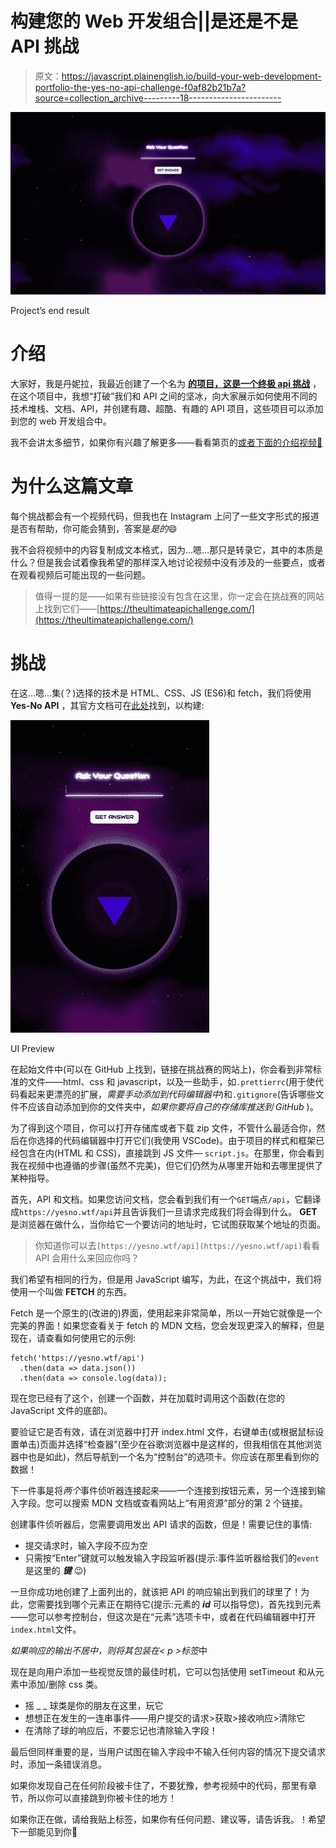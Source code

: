 # 构建您的 Web 开发组合||是还是不是 API 挑战

> 原文：<https://javascript.plainenglish.io/build-your-web-development-portfolio-the-yes-no-api-challenge-f0af82b21b7a?source=collection_archive---------18----------------------->

![](img/647394f4d7a3bf83a8cf406cf07cbd5d.png)

Project’s end result

# 介绍

大家好，我是丹妮拉，我最近创建了一个名为 [**的项目，这是一个终极 api 挑战**](https://theultimateapichallenge.com/) ，在这个项目中，我想“打破”我们和 API 之间的坚冰，向大家展示如何使用不同的技术堆栈、文档、API，并创建有趣、超酷、有趣的 API 项目，这些项目可以添加到您的 web 开发组合中。

我不会讲太多细节，如果你有兴趣了解更多——看看第页的[或者下面的介绍视频🔽](https://theultimateapichallenge.com/about)

# 为什么这篇文章

每个挑战都会有一个视频代码，但我也在 Instagram 上问了一些文字形式的报道是否有帮助，你可能会猜到，答案是*是的*😄

我不会将视频中的内容复制成文本格式，因为…嗯…那只是转录它，其中的本质是什么？但是我会试着像我希望的那样深入地讨论视频中没有涉及的一些要点，或者在观看视频后可能出现的一些问题。

> 值得一提的是——如果有些链接没有包含在这里，你一定会在挑战赛的网站上找到它们——[https://theultimateapichallenge.com/](https://theultimateapichallenge.com/)

# 挑战

在这…嗯…集(？)选择的技术是 HTML、CSS、JS (ES6)和 fetch，我们将使用 **Yes-No API** ，其官方文档可在[此处](https://yesno.wtf/#api)找到，以构建:

![](img/430d67d885ec44ff739a24b9ddee9ad0.png)

UI Preview

在起始文件中(可以在 GitHub 上找到，链接在挑战赛的网站上)，你会看到非常标准的文件——html、css 和 javascript，以及一些助手，如`.prettierrc`(用于使代码看起来更漂亮的扩展，*需要手动添加到代码编辑器中*)和`.gitignore`(告诉哪些文件不应该自动添加到你的文件夹中，*如果你要将自己的存储库推送到 GitHub* )。

为了得到这个项目，你可以打开存储库或者下载 zip 文件，不管什么最适合你，然后在你选择的代码编辑器中打开它们(我使用 VSCode)。由于项目的样式和框架已经包含在内(HTML 和 CSS)，直接跳到 JS 文件— `script.js`。在那里，你会看到我在视频中也遵循的步骤(虽然不完美)，但它们仍然为从哪里开始和去哪里提供了某种指导。

首先，API 和文档。如果您访问文档，您会看到我们有一个`GET`端点`/api`，它翻译成`https://yesno.wtf/api`并且告诉我们一旦请求完成我们将会得到什么。 **GET** 是浏览器在做什么，当你给它一个要访问的地址时，它试图获取某个地址的页面。

> 你知道你可以去`[https://yesno.wtf/api](https://yesno.wtf/api)`看看 API 会用什么来回应你吗？

我们希望有相同的行为，但是用 JavaScript 编写，为此，在这个挑战中，我们将使用一个叫做 **FETCH** 的东西。

Fetch 是一个原生的(改进的)界面，使用起来非常简单，所以一开始它就像是一个完美的界面！如果您查看关于 fetch 的 MDN 文档，您会发现更深入的解释，但是现在，请查看如何使用它的示例:

```
fetch('https://yesno.wtf/api')
  .then(data => data.json())
  .then(data => console.log(data));
```

现在您已经有了这个，创建一个函数，并在加载时调用这个函数(在您的 JavaScript 文件的底部)。

要验证它是否有效，请在浏览器中打开 index.html 文件，右键单击(或根据鼠标设置单击)页面并选择“检查器”(至少在谷歌浏览器中是这样的，但我相信在其他浏览器中也是如此)，然后导航到一个名为“控制台”的选项卡。你应该在那里看到你的数据！

下一件事是将*两个*事件侦听器连接起来——一个连接到按钮元素，另一个连接到输入字段。您可以搜索 MDN 文档或查看网站上“有用资源”部分的第 2 个链接。

创建事件侦听器后，您需要调用发出 API 请求的函数，但是！需要记住的事情:

*   提交请求时，输入字段不应为空
*   只需按“Enter”键就可以触发输入字段监听器(提示:事件监听器给我们的`event`是这里的 ***键*** 😉)

一旦你成功地创建了上面列出的，就该把 API 的响应输出到我们的球里了！为此，您需要找到哪个元素正在期待它(提示:元素的 ***id*** 可以指导您)，首先找到元素——您可以参考控制台，但这次是在“元素”选项卡中，或者在代码编辑器中打开`index.html`文件。

*如果响应的输出不居中，则将其包装在< p >标签*中

现在是向用户添加一些视觉反馈的最佳时机，它可以包括使用 setTimeout 和从元素中添加/删除 css 类。

*   摇 _ _ 球类是你的朋友在这里，玩它
*   想想正在发生的一连串事件——用户提交的请求>获取>接收响应>清除它
*   在清除了球的响应后，不要忘记也清除输入字段！

最后但同样重要的是，当用户试图在输入字段中不输入任何内容的情况下提交请求时，添加一条错误消息。

如果你发现自己在任何阶段被卡住了，不要犹豫，参考视频中的代码，那里有章节，所以你可以直接跳到你被卡住的地方！

如果你正在做，请给我贴上标签，如果你有任何问题、建议等，请告诉我。！希望下一部能见到你👋